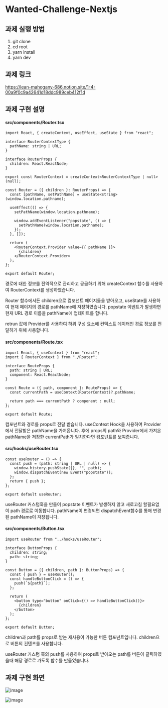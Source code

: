 # Wanted-Challenge-Nextjs
## 과제 실행 방법
1. git clone
2. cd root
3. yarn install
4. yarn dev

## 과제 링크
https://lean-mahogany-686.notion.site/1-4-00a9f0c9a42641d18ddc989ceb412f1d

## 과제 구현 설명

#### **src/components/Router.tsx**

```tsx
import React, { createContext, useEffect, useState } from "react";

interface RouterContextType {
  pathName: string | URL;
}

interface RouterProps {
  children: React.ReactNode;
}

export const RouterContext = createContext<RouterContextType | null>(null);

const Router = ({ children }: RouterProps) => {
  const [pathName, setPathName] = useState<string>(window.location.pathname);

  useEffect(() => {
    setPathName(window.location.pathname);

    window.addEventListener("popstate", () => {
      setPathName(window.location.pathname);
    });
  }, []);

  return (
    <RouterContext.Provider value={{ pathName }}>
      {children}
    </RouterContext.Provider>
  );
};

export default Router;

```

경로에 대한 정보를 전역적으로 관리하고 공급하기 위해 createContext 함수를 사용하여 RouterContext를 생성하였습니다.

Router 함수에서든 children으로 컴포넌트 페이지들을 받아오고, useState를 사용하여 현재 페이지의  경로를 pathName에 저장하였습니다. popstate 이벤트가 발생하면 현재 URL  경로 이름을 pathName에 업데이트를 합니다. 

retrun 값에 Provider를 사용하여 하위 구성 요소에 컨텍스트 데이터인 경로 정보를 전달하기 위해 사용합니다.



#### src/components/Route.tsx

```tsx
import React, { useContext } from "react";
import { RouterContext } from "./Router";

interface RouteProps {
  path: string | URL;
  component: React.ReactNode;
}

const Route = ({ path, component }: RouteProps) => {
  const currentPath = useContext(RouterContext)?.pathName;

  return path === currentPath ? component : null;
};

export default Route;
```

컴포넌트와 경로를 props로 전달 받습니다. useContext Hook을 사용하여 Provider에서 전달받은 pathName을 가져옵니다. 후에 props의 path와 Provider에서 가져온 pathName을 저장한 currentPath가 일치한다면 컴포넌트를 보여줍니다.



#### src/hooks/useRouter.tsx

```tsx
const useRouter = () => {
  const push = (path: string | URL | null) => {
    window.history.pushState({}, "", path);
    window.dispatchEvent(new Event("popstate"));
  };
  return { push };
};

export default useRouter;

```

useRouter 커스텀훅을 만들어 popstate 이벤트가 발생하지 않고 새로고침 할필요없이 path 경로로 이동합니다. pathName이 변경되면 dispatchEvent함수를 통해 변경된 pathName이 저장됩니다.



#### src/components/Button.tsx

```tsx
import useRouter from "../hooks/useRouter";

interface ButtonProps {
  children: string;
  path: string;
}

const Button = ({ children, path }: ButtonProps) => {
  const { push } = useRouter();
  const handleButtonClick = () => {
    push(`${path}`);
  };

  return (
    <button type="button" onClick={() => handleButtonClick()}>
      {children}
    </button>
  );
};

export default Button;

```

children과 path를 props로 받는 재사용이 가능한 버튼 컴포넌트입니다. children으로 버튼의 컨텐츠를 사용합니다. 

useRouter 커스텀 훅의 push를 사용하여 props로 받아오는 path를 버튼이 클릭하였을때 해당 경로로 가도록 함수를 만들었습니다.

## 과제 구현 화면
![image](https://github.com/KanghoYoo/Wanted-Challenge-Nextjs/assets/96409594/dacf5b63-e18b-4045-b07e-95860c781669)

![image](https://github.com/KanghoYoo/Wanted-Challenge-Nextjs/assets/96409594/81db77da-6601-4396-9118-78f0e0c1bd70)


